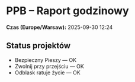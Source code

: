 # PPB – Raport godzinowy
**Czas (Europe/Warsaw):** 2025-09-30 12:24

## Status projektów
- Bezpieczny Pieszy — OK
- Zwolnij przy przejściu — OK
- Odblask ratuje życie — OK

